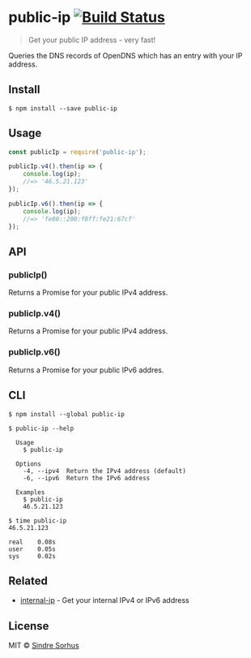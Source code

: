# public-ip [![Build Status](https://travis-ci.org/sindresorhus/public-ip.svg?branch=master)](https://travis-ci.org/sindresorhus/public-ip)

> Get your public IP address - very fast!

Queries the DNS records of OpenDNS which has an entry with your IP address.


## Install

```
$ npm install --save public-ip
```


## Usage

```js
const publicIp = require('public-ip');

publicIp.v4().then(ip => {
	console.log(ip);
	//=> '46.5.21.123'
});

publicIp.v6().then(ip => {
	console.log(ip);
	//=> 'fe80::200:f8ff:fe21:67cf'
});
```


## API

### publicIp()

Returns a Promise for your public IPv4 address.

### publicIp.v4()

Returns a Promise for your public IPv4 address.

### publicIp.v6()

Returns a Promise for your public IPv6 addres.


## CLI

```
$ npm install --global public-ip
```

```
$ public-ip --help

  Usage
    $ public-ip

  Options
    -4, --ipv4  Return the IPv4 address (default)
    -6, --ipv6  Return the IPv6 address

  Examples
    $ public-ip
    46.5.21.123
```

```
$ time public-ip
46.5.21.123

real    0.08s
user    0.05s
sys     0.02s
```


## Related

- [internal-ip](https://github.com/sindresorhus/internal-ip) - Get your internal IPv4 or IPv6 address


## License

MIT © [Sindre Sorhus](https://sindresorhus.com)
